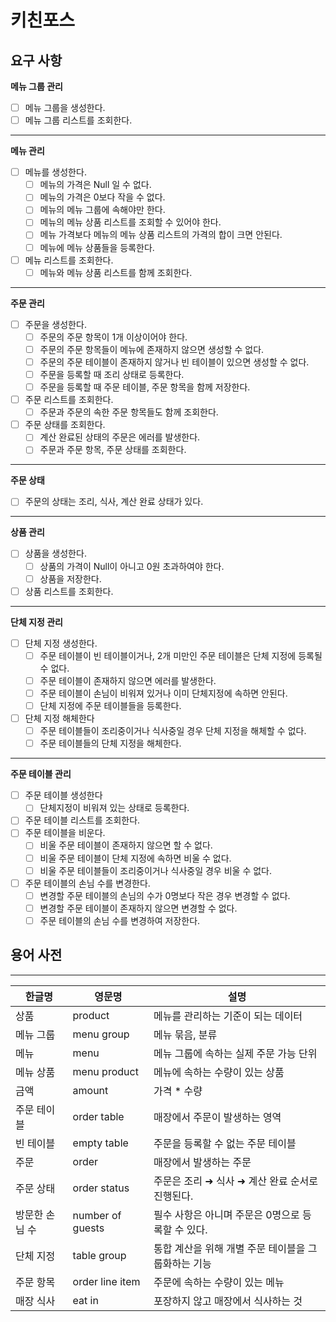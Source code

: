 # 키친포스

## 요구 사항

**메뉴 그룹 관리**
- [ ] 메뉴 그룹을 생성한다.
- [ ] 메뉴 그룹 리스트를 조회한다.
----

**메뉴 관리**
- [ ] 메뉴를 생성한다.
  - [ ] 메뉴의 가격은 Null 일 수 없다.
  - [ ] 메뉴의 가격은 0보다 작을 수 없다.
  - [ ] 메뉴의 메뉴 그룹에 속해야만 한다.
  - [ ] 메뉴의 메뉴 상품 리스트를 조회할 수 있어야 한다.
  - [ ] 메뉴 가격보다 메뉴의 메뉴 상품 리스트의 가격의 합이 크면 안된다.
  - [ ] 메뉴에 메뉴 상품들을 등록한다.
- [ ] 메뉴 리스트를 조회한다.
  - [ ] 메뉴와 메뉴 상품 리스트를 함께 조회한다.
----

**주문 관리**
- [ ] 주문을 생성한다.
  - [ ] 주문의 주문 항목이 1개 이상이어야 한다.
  - [ ] 주문의 주문 항목들이 메뉴에 존재하지 않으면 생성할 수 없다.
  - [ ] 주문의 주문 테이블이 존재하지 않거나 빈 테이블이 있으면 생성할 수 없다.
  - [ ] 주문을 등록할 때 조리 상태로 등록한다.
  - [ ] 주문을 등록할 때 주문 테이블, 주문 항목을 함께 저장한다.
- [ ] 주문 리스트를 조회한다.
  - [ ] 주문과 주문의 속한 주문 항목들도 함께 조회한다.
- [ ] 주문 상태를 조회한다.
  - [ ] 계산 완료된 상태의 주문은 에러를 발생한다.
  - [ ] 주문과 주문 항목, 주문 상태를 조회한다.
----

**주문 상태**
- [ ] 주문의 상태는 조리, 식사, 계산 완료 상태가 있다.
----

**상품 관리**
- [ ] 상품을 생성한다.
  - [ ] 상품의 가격이 Null이 아니고 0원 초과하여야 한다.
  - [ ] 상품을 저장한다.
- [ ] 상품 리스트를 조회한다.
----

**단체 지정 관리**
- [ ] 단체 지정 생성한다.
  - [ ] 주문 테이블이 빈 테이블이거나, 2개 미만인 주문 테이블은 단체 지정에 등록될 수 없다.
  - [ ] 주문 테이블이 존재하지 않으면 에러를 발생한다.
  - [ ] 주문 테이블이 손님이 비워져 있거나 이미 단체지정에 속하면 안된다.
  - [ ] 단체 지정에 주문 테이블들을 등록한다.
- [ ] 단체 지정 해체한다
  - [ ] 주문 테이블들이 조리중이거나 식사중일 경우 단체 지정을 해체할 수 없다.
  - [ ] 주문 테이블들의 단체 지정을 해체한다.

----

**주문 테이블 관리**
- [ ] 주문 테이블 생성한다
  - [ ] 단체지정이 비워져 있는 상태로 등록한다.
- [ ] 주문 테이블 리스트를 조회한다.
- [ ] 주문 테이블을 비운다.
  - [ ] 비울 주문 테이블이 존재하지 않으면 할 수 없다.
  - [ ] 비울 주문 테이블이 단체 지정에 속하면 비울 수 없다.
  - [ ] 비울 주문 테이블들이 조리중이거나 식사중일 경우 비울 수 없다.
- [ ] 주문 테이블의 손님 수를 변경한다.
  - [ ] 변경할 주문 테이블의 손님의 수가 0명보다 작은 경우 변경할 수 없다.
  - [ ] 변경할 주문 테이블이 존재하지 않으면 변경할 수 없다.
  - [ ] 주문 테이블의 손님 수를 변경하여 저장한다.

## 용어 사전
----

| 한글명 | 영문명 | 설명 |
| --- | --- | --- |
| 상품 | product | 메뉴를 관리하는 기준이 되는 데이터 |
| 메뉴 그룹 | menu group | 메뉴 묶음, 분류 |
| 메뉴 | menu | 메뉴 그룹에 속하는 실제 주문 가능 단위 |
| 메뉴 상품 | menu product | 메뉴에 속하는 수량이 있는 상품 |
| 금액 | amount | 가격 * 수량 |
| 주문 테이블 | order table | 매장에서 주문이 발생하는 영역 |
| 빈 테이블 | empty table | 주문을 등록할 수 없는 주문 테이블 |
| 주문 | order | 매장에서 발생하는 주문 |
| 주문 상태 | order status | 주문은 조리 ➜ 식사 ➜ 계산 완료 순서로 진행된다. |
| 방문한 손님 수 | number of guests | 필수 사항은 아니며 주문은 0명으로 등록할 수 있다. |
| 단체 지정 | table group | 통합 계산을 위해 개별 주문 테이블을 그룹화하는 기능 |
| 주문 항목 | order line item | 주문에 속하는 수량이 있는 메뉴 |
| 매장 식사 | eat in | 포장하지 않고 매장에서 식사하는 것 |
